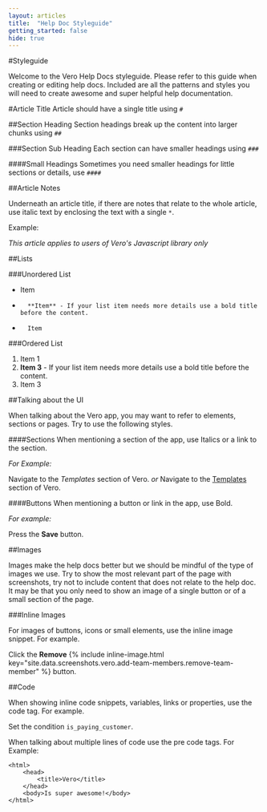 ```yaml
---
layout: articles
title:  "Help Doc Styleguide"
getting_started: false
hide: true
---
```


#Styleguide

Welcome to the Vero Help Docs styleguide. Please refer to this guide when creating or editing help docs. Included are all the patterns and styles you will need to create awesome and super helpful help documentation.



#Article Title
Article should have a single title using `#`

##Section Heading
Section headings break up the content into larger chunks using `##`

###Section Sub Heading
Each section can have smaller headings using `###`

####Small Headings
Sometimes you need smaller headings for little sections or details, use `####`



##Article Notes

Underneath an article title, if there are notes that relate to the whole article, use italic text by enclosing the text with a single `*`. 

Example:

*This article applies to users of Vero's Javascript library only*

##Lists

###Unordered List

-   Item
-		**Item** - If your list item needs more details use a bold title before the content.
-		Item

###Ordered List

1.	Item 1
2.	**Item 3** - If your list item needs more details use a bold title before the content.
3.  Item 3

##Talking about the UI

When talking about the Vero app, you may want to refer to elements, sections or pages. Try to use the following styles. 

####Sections
When mentioning a section of the app, use Italics or a link to the section.

*For Example:*

Navigate to the *Templates* section of Vero. *or* Navigate to the [Templates](https://app.getvero.com/templates) section of Vero.


####Buttons
When mentioning a button or link in the app, use Bold.

*For example:*
	
Press the **Save** button.


##Images

Images make the help docs better but we should be mindful of the type of images we use. Try to show the most relevant part of the page with screenshots, try not to include content that does not relate to the help doc. It may be that you only need to show an image of a single button or of a small section of the page. 

###Inline Images

For images of buttons, icons or small elements, use the inline image snippet. For example.

Click the **Remove** {% include inline-image.html key="site.data.screenshots.vero.add-team-members.remove-team-member" %} button.

##Code

When showing inline code snippets, variables, links or properties, use the code tag. For example.

Set the condition `is_paying_customer`.

When talking about multiple lines of code use the pre code tags. For Example:

	<html>
		<head>
			<title>Vero</title>
		</head>
		<body>Is super awesome!</body>
	</html>







